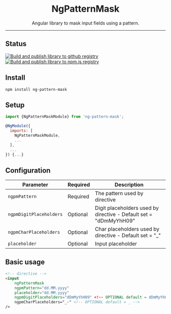 <h1 align="center">
NgPatternMask
</h1>

<p align="center">Angular library to mask input fields using a pattern.</p>

---

## Status
[![Build and publish library to github registry](https://github.com/alessiobianchini/ng-pattern-mask/actions/workflows/release-package-github.yml/badge.svg)](https://github.com/alessiobianchini/ng-pattern-mask/actions/workflows/release-package-github.yml)
[![Build and publish library to npm.js registry](https://github.com/alessiobianchini/ng-pattern-mask/actions/workflows/release-package-npmjs.yml/badge.svg)](https://github.com/alessiobianchini/ng-pattern-mask/actions/workflows/release-package-npmjs.yml)

## Install
`npm install ng-pattern-mask`


## Setup
```javascript
import {NgPatternMaskModule} from 'ng-pattern-mask';

@NgModule({
  imports: [
    NgPatternMaskModule,
    ...
  ],
  ...
}) {...}
```
## Configuration
| Parameter               | Required | Description                                                       |
| ----------------------- | -------- | ----------------------------------------------------------------- |
| `ngpmPattern`           | Required | The pattern used by directive                                     |
| `ngpmDigitPlaceholders` | Optional | Digit placeholders used by directive - Default set = "dDmMyYhH09" |
| `ngpmCharPlaceholders`  | Optional | Char placeholders used by directive - Default set = "_"           |
| `placeholder`           | Optional | Input placeholder                                                 |

## Basic usage
```html
<!-- directive -->
<input 
    ngPatternMask
    ngpmPattern="dd.MM.yyyy"
    placeholder="dd.MM.yyyy"
    ngpmDigitPlaceholders="dDmMyYhH09" <!-- OPTIONAL default = dDmMyYhH09 -->
    ngpmCharPlaceholders="_-" <!-- OPTIONAL default = _ -->
/>
```

